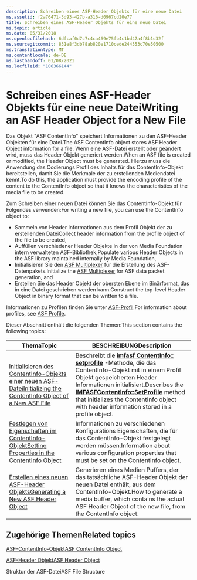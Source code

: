 ```yaml
---
description: Schreiben eines ASF-Header Objekts für eine neue Datei
ms.assetid: f2a76471-3d93-427b-a316-d0967cd20e77
title: Schreiben eines ASF-Header Objekts für eine neue Datei
ms.topic: article
ms.date: 05/31/2018
ms.openlocfilehash: 6dfcaf0d7c7c4ca469e75fb4c1bd47a4f8b1d32f
ms.sourcegitcommit: 831e8f3db78ab820e1710cede244553c70e50500
ms.translationtype: MT
ms.contentlocale: de-DE
ms.lasthandoff: 01/08/2021
ms.locfileid: "106366144"
---
```

# <a name="writing-an-asf-header-object-for-a-new-file"></a><span data-ttu-id="be692-103">Schreiben eines ASF-Header Objekts für eine neue Datei</span><span class="sxs-lookup"><span data-stu-id="be692-103">Writing an ASF Header Object for a New File</span></span>

<span data-ttu-id="be692-104">Das Objekt "ASF ContentInfo" speichert Informationen zu den ASF-Header Objekten für eine Datei.</span><span class="sxs-lookup"><span data-stu-id="be692-104">The ASF ContentInfo object stores ASF Header Object information for a file.</span></span> <span data-ttu-id="be692-105">Wenn eine ASF-Datei erstellt oder geändert wird, muss das Header Objekt generiert werden.</span><span class="sxs-lookup"><span data-stu-id="be692-105">When an ASF file is created or modified, the Header Object must be generated.</span></span> <span data-ttu-id="be692-106">Hierzu muss die Anwendung das Codierungs Profil des Inhalts für das ContentInfo-Objekt bereitstellen, damit Sie die Merkmale der zu erstellenden Mediendatei kennt.</span><span class="sxs-lookup"><span data-stu-id="be692-106">To do this, the application must provide the encoding profile of the content to the ContentInfo object so that it knows the characteristics of the media file to be created.</span></span>

<span data-ttu-id="be692-107">Zum Schreiben einer neuen Datei können Sie das ContentInfo-Objekt für Folgendes verwenden:</span><span class="sxs-lookup"><span data-stu-id="be692-107">For writing a new file, you can use the ContentInfo object to:</span></span>

-   <span data-ttu-id="be692-108">Sammeln von Header Informationen aus dem Profil Objekt der zu erstellenden Datei</span><span class="sxs-lookup"><span data-stu-id="be692-108">Collect header information from the profile object of the file to be created,</span></span>
-   <span data-ttu-id="be692-109">Auffüllen verschiedener Header Objekte in der von Media Foundation intern verwalteten ASF-Bibliothek,</span><span class="sxs-lookup"><span data-stu-id="be692-109">Populate various Header Objects in the ASF library maintained internally by Media Foundation,</span></span>
-   <span data-ttu-id="be692-110">Initialisieren Sie den [ASF Multiplexer](asf-multiplexer.md) für die Erstellung des ASF-Datenpakets.</span><span class="sxs-lookup"><span data-stu-id="be692-110">Initialize the [ASF Multiplexer](asf-multiplexer.md) for ASF data packet generation, and</span></span>
-   <span data-ttu-id="be692-111">Erstellen Sie das Header Objekt der obersten Ebene im Binärformat, das in eine Datei geschrieben werden kann.</span><span class="sxs-lookup"><span data-stu-id="be692-111">Construct the top-level Header Object in binary format that can be written to a file.</span></span>

<span data-ttu-id="be692-112">Informationen zu Profilen finden Sie unter [ASF-Profil](asf-profile.md).</span><span class="sxs-lookup"><span data-stu-id="be692-112">For information about profiles, see [ASF Profile](asf-profile.md).</span></span>

<span data-ttu-id="be692-113">Dieser Abschnitt enthält die folgenden Themen:</span><span class="sxs-lookup"><span data-stu-id="be692-113">This section contains the following topics:</span></span>



| <span data-ttu-id="be692-114">Thema</span><span class="sxs-lookup"><span data-stu-id="be692-114">Topic</span></span>                                                                                                              | <span data-ttu-id="be692-115">BESCHREIBUNG</span><span class="sxs-lookup"><span data-stu-id="be692-115">Description</span></span>                                                                                                                                                                            |
|--------------------------------------------------------------------------------------------------------------------|----------------------------------------------------------------------------------------------------------------------------------------------------------------------------------------|
| [<span data-ttu-id="be692-116">Initialisieren des ContentInfo-Objekts einer neuen ASF-Datei</span><span class="sxs-lookup"><span data-stu-id="be692-116">Initializing the ContentInfo Object of a New ASF File</span></span>](initializing-the-contentinfo-object-of-a-new-asf-file.md) | <span data-ttu-id="be692-117">Beschreibt die [**imfasf ContentInfo:: setprofile**](/windows/desktop/api/wmcontainer/nf-wmcontainer-imfasfcontentinfo-setprofile) -Methode, die das ContentInfo-Objekt mit in einem Profil Objekt gespeicherten Header Informationen initialisiert.</span><span class="sxs-lookup"><span data-stu-id="be692-117">Describes the [**IMFASFContentInfo::SetProfile**](/windows/desktop/api/wmcontainer/nf-wmcontainer-imfasfcontentinfo-setprofile) method that initializes the ContentInfo object with header information stored in a profile object.</span></span> |
| [<span data-ttu-id="be692-118">Festlegen von Eigenschaften im ContentInfo-Objekt</span><span class="sxs-lookup"><span data-stu-id="be692-118">Setting Properties in the ContentInfo Object</span></span>](setting-properties-in-the-contentinfo-object.md)                   | <span data-ttu-id="be692-119">Informationen zu verschiedenen Konfigurations Eigenschaften, die für das ContentInfo-Objekt festgelegt werden müssen.</span><span class="sxs-lookup"><span data-stu-id="be692-119">Information about various configuration properties that must be set on the ContentInfo object.</span></span>                                                                                         |
| [<span data-ttu-id="be692-120">Erstellen eines neuen ASF-Header Objekts</span><span class="sxs-lookup"><span data-stu-id="be692-120">Generating a New ASF Header Object</span></span>](generating-a-new-asf-header-object.md)                                       | <span data-ttu-id="be692-121">Generieren eines Medien Puffers, der das tatsächliche ASF-Header Objekt der neuen Datei enthält, aus dem ContentInfo-Objekt.</span><span class="sxs-lookup"><span data-stu-id="be692-121">How to generate a media buffer, which contains the actual ASF Header Object of the new file, from the ContentInfo object.</span></span>                                                              |



 

## <a name="related-topics"></a><span data-ttu-id="be692-122">Zugehörige Themen</span><span class="sxs-lookup"><span data-stu-id="be692-122">Related topics</span></span>

<dl> <dt>

[<span data-ttu-id="be692-123">ASF-ContentInfo-Objekt</span><span class="sxs-lookup"><span data-stu-id="be692-123">ASF ContentInfo Object</span></span>](asf-contentinfo-object.md)
</dt> <dt>

[<span data-ttu-id="be692-124">ASF-Header Objekt</span><span class="sxs-lookup"><span data-stu-id="be692-124">ASF Header Object</span></span>](asf-file-structure.md)
</dt> <dt>

<span data-ttu-id="be692-125">Struktur der ASF-Datei</span><span class="sxs-lookup"><span data-stu-id="be692-125">ASF File Structure</span></span>
</dt> </dl>

 

 



